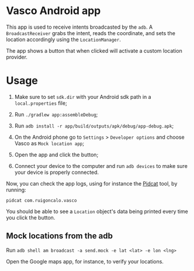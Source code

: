 # Vasco Android app

This app is used to receive intents broadcasted by the `adb`. A `BroadcastReceiver` grabs the intent, reads the coordinate, and sets the location accordingly using the `LocationManager`.

The app shows a button that when clicked will activate a custom location provider.

# Usage

1. Make sure to set `sdk.dir` with your Android sdk path in a `local.properties` file;

2. Run `./gradlew app:assembleDebug`;

3. Run `adb install -r app/build/outputs/apk/debug/app-debug.apk`;

4. On the Android phone go to `Settings` > `Developer options` and choose Vasco as `Mock location app`;

5. Open the app and click the button;

6. Connect your device to the computer and run `adb devices` to make sure your device is properly connected.

Now, you can check the app logs, using for instance the [Pidcat](https://github.com/JakeWharton/pidcat) tool, by running:

`pidcat com.ruigoncalo.vasco`

You should be able to see a `Location` object's data being printed every time you click the button.

## Mock locations from the adb

Run `adb shell am broadcast -a send.mock -e lat <lat> -e lon <lng>`

Open the Google maps app, for instance, to verify your locations.





